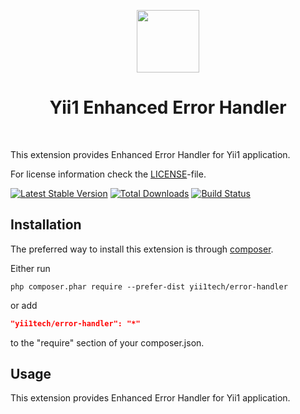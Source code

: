 <p align="center">
    <a href="https://github.com/yii1tech" target="_blank">
        <img src="https://avatars.githubusercontent.com/u/134691944" height="100px">
    </a>
    <h1 align="center">Yii1 Enhanced Error Handler</h1>
    <br>
</p>

This extension provides Enhanced Error Handler for Yii1 application.

For license information check the [LICENSE](LICENSE.md)-file.

[![Latest Stable Version](https://img.shields.io/packagist/v/yii1tech/error-handler.svg)](https://packagist.org/packages/yii1tech/error-handler)
[![Total Downloads](https://img.shields.io/packagist/dt/yii1tech/error-handler.svg)](https://packagist.org/packages/yii1tech/error-handler)
[![Build Status](https://github.com/yii1tech/error-handler/workflows/build/badge.svg)](https://github.com/yii1tech/error-handler/actions)


Installation
------------

The preferred way to install this extension is through [composer](http://getcomposer.org/download/).

Either run

```
php composer.phar require --prefer-dist yii1tech/error-handler
```

or add

```json
"yii1tech/error-handler": "*"
```

to the "require" section of your composer.json.


Usage
-----

This extension provides Enhanced Error Handler for Yii1 application.
